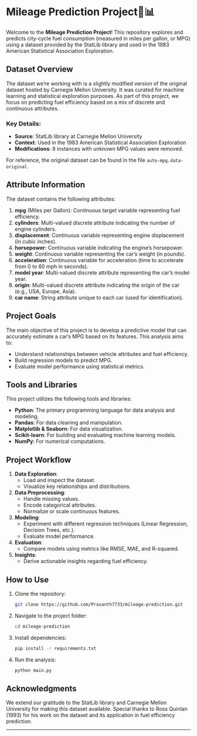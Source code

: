 # Mileage Prediction Project🚗📊

Welcome to the **Mileage Prediction Project**! This repository explores and predicts city-cycle fuel consumption (measured in miles per gallon, or MPG) using a dataset provided by the StatLib library and used in the 1983 American Statistical Association Exploration.

## Dataset Overview
The dataset we’re working with is a slightly modified version of the original dataset hosted by Carnegie Mellon University. It was curated for machine learning and statistical exploration purposes. As part of this project, we focus on predicting fuel efficiency based on a mix of discrete and continuous attributes.

### Key Details:
- **Source**: StatLib library at Carnegie Mellon University
- **Context**: Used in the 1983 American Statistical Association Exploration
- **Modifications**: 8 instances with unknown MPG values were removed.

For reference, the original dataset can be found in the file `auto-mpg.data-original`.

## Attribute Information
The dataset contains the following attributes:

1. **mpg** (Miles per Gallon): Continuous target variable representing fuel efficiency.
2. **cylinders**: Multi-valued discrete attribute indicating the number of engine cylinders.
3. **displacement**: Continuous variable representing engine displacement (in cubic inches).
4. **horsepower**: Continuous variable indicating the engine’s horsepower.
5. **weight**: Continuous variable representing the car’s weight (in pounds).
6. **acceleration**: Continuous variable for acceleration (time to accelerate from 0 to 60 mph in seconds).
7. **model year**: Multi-valued discrete attribute representing the car’s model year.
8. **origin**: Multi-valued discrete attribute indicating the origin of the car (e.g., USA, Europe, Asia).
9. **car name**: String attribute unique to each car (used for identification).

## Project Goals
The main objective of this project is to develop a predictive model that can accurately estimate a car’s MPG based on its features. This analysis aims to:

- Understand relationships between vehicle attributes and fuel efficiency.
- Build regression models to predict MPG.
- Evaluate model performance using statistical metrics.

## Tools and Libraries
This project utilizes the following tools and libraries:

- **Python**: The primary programming language for data analysis and modeling.
- **Pandas**: For data cleaning and manipulation.
- **Matplotlib & Seaborn**: For data visualization.
- **Scikit-learn**: For building and evaluating machine learning models.
- **NumPy**: For numerical computations.

## Project Workflow
1. **Data Exploration**:
   - Load and inspect the dataset.
   - Visualize key relationships and distributions.
2. **Data Preprocessing**:
   - Handle missing values.
   - Encode categorical attributes.
   - Normalize or scale continuous features.
3. **Modeling**:
   - Experiment with different regression techniques (Linear Regression, Decision Trees, etc.).
   - Evaluate model performance.
4. **Evaluation**:
   - Compare models using metrics like RMSE, MAE, and R-squared.
5. **Insights**:
   - Derive actionable insights regarding fuel efficiency.

## How to Use
1. Clone the repository:
   ```bash
   git clone https://github.com/Prasanth7733/mileage-prediction.git
   ```
2. Navigate to the project folder:
   ```bash
   cd mileage-prediction
   ```
3. Install dependencies:
   ```bash
   pip install -r requirements.txt
   ```
4. Run the analysis:
   ```bash
   python main.py
   ```

## Acknowledgments
We extend our gratitude to the StatLib library and Carnegie Mellon University for making this dataset available. Special thanks to Ross Quinlan (1993) for his work on the dataset and its application in fuel efficiency prediction.

---




